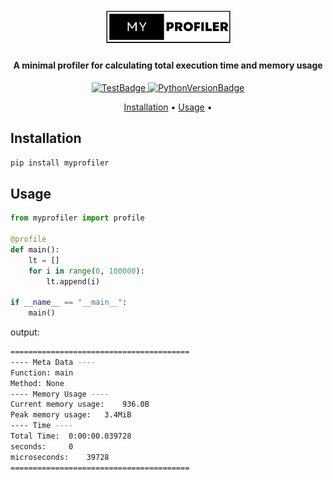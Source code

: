 <h1 align="center">
  <br>
  <a href="https://amirbahador-hub.github.io/myprofiler/"><img src="small_logo.png" alt="GitM" width="200"></a>
</h1>

<h4 align="center">A minimal profiler for calculating total execution time and memory usage</h4>

<p align="center">
  <a href="https://img.shields.io/badge/test-pass-green">
    <img src="https://img.shields.io/badge/test-pass-brightgreen"
         alt="TestBadge">
  </a>
  <a href="https://img.shields.io/badge/python-3.10-blue">
    <img src="https://img.shields.io/badge/python-3.10-blue"
         alt="PythonVersionBadge">
  </a>


</p>


<p align="center">
  <a href="#installation">Installation</a> •
  <a href="#usage">Usage</a> •
</p>

## Installation
```bash
pip install myprofiler
```

## Usage
```python
from myprofiler import profile

@profile
def main():
    lt = []
    for i in range(0, 100000):
        lt.append(i)

if __name__ == "__main__":
    main()
```
output:
```bash 
========================================
---- Meta Data ----
Function: main
Method: None
---- Memory Usage ----
Current memory usage:	 936.0B
Peak memory usage:	 3.4MiB
---- Time ----
Total Time:	 0:00:00.039728
seconds:	 0
microseconds:	 39728
========================================
```